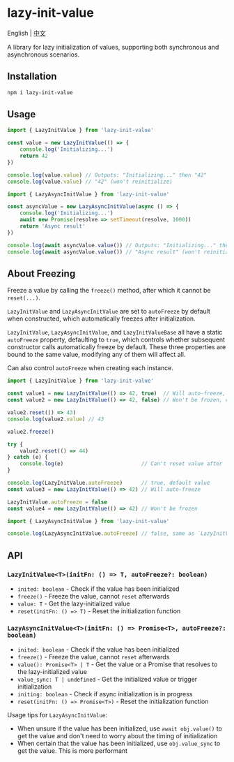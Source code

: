 # lazy-init-value

English | [中文](README_CN.md)

A library for lazy initialization of values, supporting both synchronous and asynchronous scenarios.

## Installation

```bash
npm i lazy-init-value
```

## Usage

```javascript
import { LazyInitValue } from 'lazy-init-value'

const value = new LazyInitValue(() => {
    console.log('Initializing...')
    return 42
})

console.log(value.value) // Outputs: "Initializing..." then "42"
console.log(value.value) // "42" (won't reinitialize)

import { LazyAsyncInitValue } from 'lazy-init-value'

const asyncValue = new LazyAsyncInitValue(async () => {
    console.log('Initializing...')
    await new Promise(resolve => setTimeout(resolve, 1000))
    return 'Async result'
})

console.log(await asyncValue.value()) // Outputs: "Initializing..." then "Async result"
console.log(await asyncValue.value()) // "Async result" (won't reinitialize)
```

## About Freezing

Freeze a value by calling the `freeze()` method, after which it cannot be `reset(...)`.

`LazyInitValue` and `LazyAsyncInitValue` are set to `autoFreeze` by default when constructed, which automatically freezes after initialization.

`LazyInitValue`, `LazyAsyncInitValue`, and `LazyInitValueBase` all have a static `autoFreeze` property, defaulting to `true`, which controls whether subsequent constructor calls automatically freeze by default. These three properties are bound to the same value, modifying any of them will affect all.

Can also control `autoFreeze` when creating each instance.

```javascript
import { LazyInitValue } from 'lazy-init-value'

const value1 = new LazyInitValue(() => 42, true)  // Will auto-freeze, default behavior
const value2 = new LazyInitValue(() => 42, false) // Won't be frozen, can be `reset(...)` later

value2.reset(() => 43)
console.log(value2.value) // 43

value2.freeze()

try {
    value2.reset(() => 44)
} catch (e) {
    console.log(e)                         // Can't reset value after `freeze()`
}

console.log(LazyInitValue.autoFreeze)      // true, default value
const value3 = new LazyInitValue(() => 42) // Will auto-freeze

LazyInitValue.autoFreeze = false
const value4 = new LazyInitValue(() => 42) // Won't be frozen

import { LazyAsyncInitValue } from 'lazy-init-value'

console.log(LazyAsyncInitValue.autoFreeze) // false, same as `LazyInitValueBase.autoFreeze`
```

## API

### `LazyInitValue<T>(initFn: () => T, autoFreeze?: boolean)`

- `inited: boolean` - Check if the value has been initialized
- `freeze()` - Freeze the value, cannot `reset` afterwards
- `value: T` - Get the lazy-initialized value
- `reset(initFn: () => T)` - Reset the initialization function

### `LazyAsyncInitValue<T>(initFn: () => Promise<T>, autoFreeze?: boolean)`

- `inited: boolean` - Check if the value has been initialized
- `freeze()` - Freeze the value, cannot `reset` afterwards
- `value(): Promise<T> | T` - Get the value or a Promise that resolves to the lazy-initialized value
- `value_sync: T | undefined` - Get the initialized value or trigger initialization
- `initing: boolean` - Check if async initialization is in progress
- `reset(initFn: () => Promise<T>)` - Reset the initialization function

Usage tips for `LazyAsyncInitValue`:

- When unsure if the value has been initialized, use `await obj.value()` to get the value and don't need to worry about the timing of initialization
- When certain that the value has been initialized, use `obj.value_sync` to get the value. This is more performant

